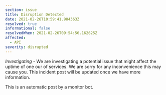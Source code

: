 ```yaml
---
section: issue
title: Disruption Detected
date: 2021-02-26T10:59:41.984363Z
resolved: true
informational: false
resolvedWhen: 2021-02-26T09:54:56.162625Z
affected:
  - API
severity: disrupted
---
```

*Investigating* - We are investigating a potential issue that might affect the uptime of one our of services. We are sorry for any inconvenience this may cause you. This incident post will be updated once we have more information.

This is an automatic post by a monitor bot.
        